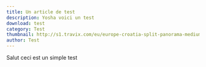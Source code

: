 ```yaml
---
title: Un article de test
description: Yosha voici un test
download: test
category: Test
thumbnail: http://s1.travix.com/eu/europe-croatia-split-panorama-medium.jpg
author: Test
---
```


Salut ceci est un simple test